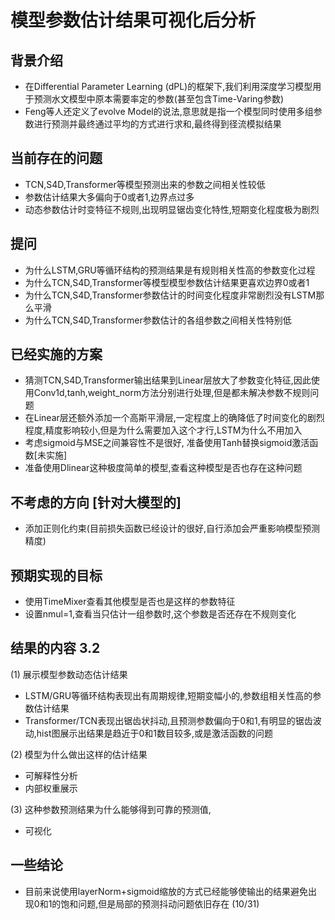 # 模型参数估计结果可视化后分析

## 背景介绍

- 在Differential Parameter Learning (dPL)的框架下,我们利用深度学习模型用于预测水文模型中原本需要率定的参数(甚至包含Time-Varing参数)
- Feng等人还定义了evolve Model的说法,意思就是指一个模型同时使用多组参数进行预测并最终通过平均的方式进行求和,最终得到径流模拟结果

## 当前存在的问题

- TCN,S4D,Transformer等模型预测出来的参数之间相关性较低
- 参数估计结果大多偏向于0或者1,边界点过多
- 动态参数估计时变特征不规则,出现明显锯齿变化特性,短期变化程度极为剧烈

## 提问

- 为什么LSTM,GRU等循环结构的预测结果是有规则相关性高的参数变化过程
- 为什么TCN,S4D,Transformer等模型模型参数估计结果更喜欢边界0或者1
- 为什么TCN,S4D,Transformer参数估计的时间变化程度非常剧烈没有LSTM那么平滑
- 为什么TCN,S4D,Transformer参数估计的各组参数之间相关性特别低

## 已经实施的方案

- 猜测TCN,S4D,Transformer输出结果到Linear层放大了参数变化特征,因此使用Conv1d,tanh,weight_norm方法分别进行处理,但是都未解决参数不规则问题
- 在Linear层还额外添加一个高斯平滑层,一定程度上的确降低了时间变化的剧烈程度,精度影响较小,但是为什么需要加入这个才行,LSTM为什么不用加入
- 考虑sigmoid与MSE之间兼容性不是很好, 准备使用Tanh替换sigmoid激活函数[未实施]
- 准备使用Dlinear这种极度简单的模型,查看这种模型是否也存在这种问题

## 不考虑的方向 [针对大模型的]

- 添加正则化约束(目前损失函数已经设计的很好,自行添加会严重影响模型预测精度)

## 预期实现的目标

- 使用TimeMixer查看其他模型是否也是这样的参数特征
- 设置nmul=1,查看当只估计一组参数时,这个参数是否还存在不规则变化


## 结果的内容 3.2

(1) 展示模型参数动态估计结果

- LSTM/GRU等循环结构表现出有周期规律,短期变幅小的,参数组相关性高的参数估计结果
- Transformer/TCN表现出锯齿状抖动,且预测参数偏向于0和1,有明显的锯齿波动,hist图展示出结果是趋近于0和1数目较多,或是激活函数的问题

(2) 模型为什么做出这样的估计结果

- 可解释性分析
- 内部权重展示

(3) 这种参数预测结果为什么能够得到可靠的预测值,

- 可视化

## 一些结论

- 目前来说使用layerNorm+sigmoid缩放的方式已经能够使输出的结果避免出现0和1的饱和问题,但是局部的预测抖动问题依旧存在 (10/31)